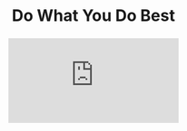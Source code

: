 <h1 align="center"> Do What You Do Best </h1>

###

<div align="center">
<iframe src="https://tryhackme.com/api/v2/badges/public-profile?userPublicId=4764149" style='border:none;'></iframe>

</div>

###

<!-- <img align="center" alt="Abdusselam Kelani's Streak Stats"
     src="https://github-readme-streak-stats.herokuapp.com/?user=abdkelanii&theme=black-ice&hide_border=true&stroke=0000&background=0D1117&ring=60D9FA&fire=60D9FA&currStreakLabel=60D9FA&center"/>
-->

